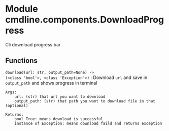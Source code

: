 Module cmdline.components.DownloadProgress
==========================================
Cli download progress bar

Functions
---------

    
`download(url: str, output_path=None) ‑> (<class 'bool'>, <class 'Exception'>)`
:   Download `url` and save in `output_path` and shows progress in terminal
    
    Args:
        url: (str) that url you want to download
        output_path: (str) that path you want to download file in that (optional)
    
    Returns:
        bool True: means download is successful
        instance of Exception: means download faild and returns exception